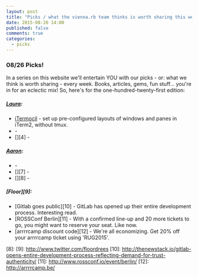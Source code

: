 ```yaml
---
layout: post
title: "Picks / what the vienna.rb team thinks is worth sharing this week"
date: 2015-08-26 14:00
published: false
comments: true
categories:
  - picks
---
```


### 08/26 Picks!

In a series on this website we'll entertain YOU with our picks - or: what we think is worth sharing - every week.
Books, articles, gems, fun stuff... you're in for an eclectic mix! So, here's for the one-hundred-twenty-first edition:

##### [Laura][1]:
- [iTermocil][2] - set up pre-configured layouts of windows and panes in iTerm2, without tmux.
- [][3] -
- [][4] -

##### [Aaron][5]:
- [][6] -
- [][7] -
- [][8] -


##### [Floor][9]:
- [Gitlab goes public][10] - GitLab has opened up their entire development process. Interesting read.
- [ROSSConf Berlin][11] - With a confirmed line-up and 20 more tickets to go, you might want to reserve your seat. Like now.
- [arrrrcamp discount code][12] - We're all economizing. Get 20% off your arrrrcamp ticket using 'RUG2015'.


[1]: http://www.twitter.com/alicetragedy
[2]: https://github.com/TomAnthony/itermocil
[3]:
[4]:
[5]: http://www.twitter.com/mraaroncruz
[6]:
[7]:
[8]:
[9]: http://www.twitter.com/floordrees
[10]: http://thenewstack.io/gitlab-opens-entire-development-process-reflecting-demand-for-trust-authenticity/
[11]: http://www.rossconf.io/event/berlin/
[12]: http://arrrrcamp.be/
